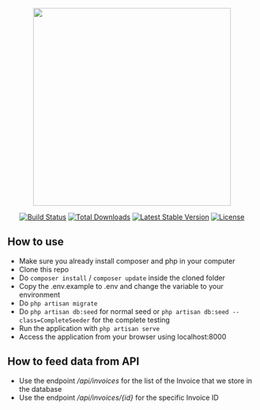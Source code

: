 <p align="center"><a href="https://laravel.com" target="_blank"><img src="https://raw.githubusercontent.com/laravel/art/master/logo-lockup/5%20SVG/2%20CMYK/1%20Full%20Color/laravel-logolockup-cmyk-red.svg" width="400"></a></p>

<p align="center">
<a href="https://travis-ci.org/laravel/framework"><img src="https://travis-ci.org/laravel/framework.svg" alt="Build Status"></a>
<a href="https://packagist.org/packages/laravel/framework"><img src="https://img.shields.io/packagist/dt/laravel/framework" alt="Total Downloads"></a>
<a href="https://packagist.org/packages/laravel/framework"><img src="https://img.shields.io/packagist/v/laravel/framework" alt="Latest Stable Version"></a>
<a href="https://packagist.org/packages/laravel/framework"><img src="https://img.shields.io/packagist/l/laravel/framework" alt="License"></a>
</p>

## How to use
- Make sure you already install composer and php in your computer
- Clone this repo
- Do ```composer install``` / ```composer update``` inside the cloned folder
- Copy the .env.example to .env and change the variable to your environment
- Do ```php artisan migrate```
- Do ```php artisan db:seed``` for normal seed or
  ```php artisan db:seed --class=CompleteSeeder``` for the complete testing
- Run the application with ```php artisan serve```
- Access the application from your browser using localhost:8000

## How to feed data from API
- Use the endpoint */api/invoices* for the list of the Invoice that we store in the database
- Use the endpoint */api/invoices/{id}* for the specific Invoice ID